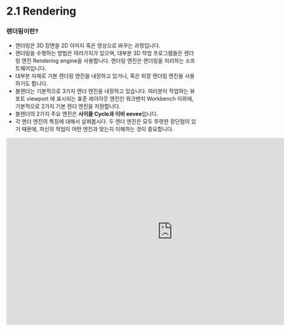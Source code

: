 # 2.1 Rendering 
### 렌더링이란? 
- 렌더링은 3D 장면을 2D 이미지 혹은 영상으로 바꾸는 과정입니다. 
- 렌더링을 수행하는 방법은 여러가지가 있으며, 대부분 3D 작업 프로그램들은 렌더링 엔진 Rendering engine을 사용합니다. 렌더링 엔진은 렌더링을 처리하는 소프트웨어입니다. 
-  대부분 자체로 기본 렌더링 엔진을 내장하고 있거나, 혹은 외장 렌더링 엔진을 사용하기도 합니다. 
- 블렌더는 기본적으로 3가지 렌더 엔진을 내장하고 있습니다. 여러분이 작업하는 뷰포트 viewport 에 표시되는 표준 레이아웃 엔진인 워크벤치 Workbench 이외에, 기본적으로 2가지 기본 렌더 엔진을 지원합니다. 
- 블렌더의 2가지 주요 엔진은 **사이클 Cycle과 이비 eevee**입니다. 
- 각 렌더 엔진의 특징에 대해서 살펴봅시다. 두 렌더 엔진은 모두 뚜렷한 장단점이 있기 때문에, 자신의 작업이 어떤 엔진과 맞는지 이해하는 것이 중요합니다. 
<iframe width="876" height="493" src="https://www.youtube.com/embed/tN4yrZZz8po" title="YouTube video player" frameborder="0" allow="accelerometer; autoplay; clipboard-write; encrypted-media; gyroscope; picture-in-picture" allowfullscreen></iframe>
